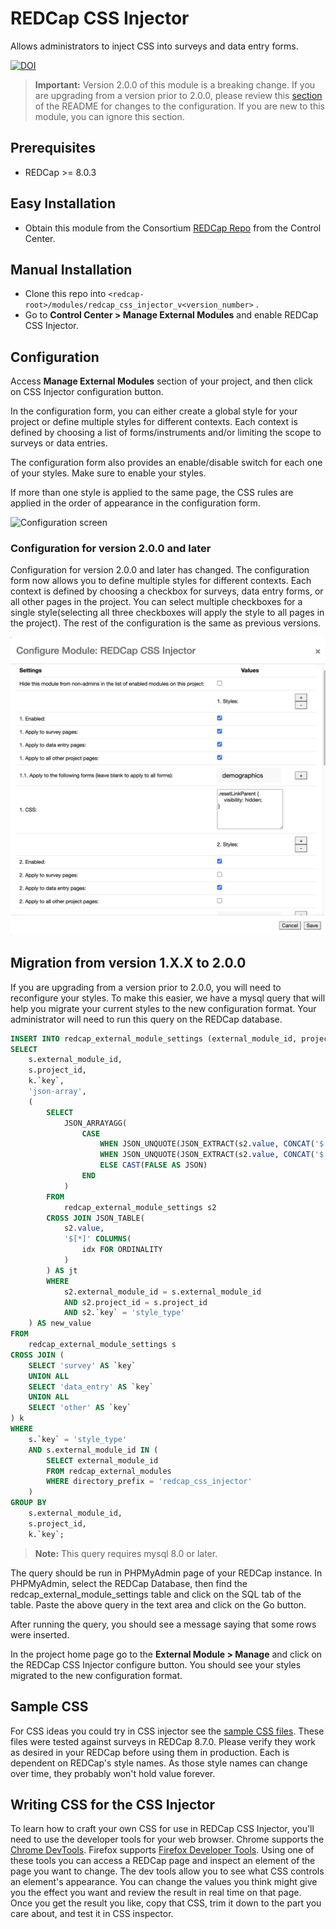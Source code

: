# REDCap CSS Injector
Allows administrators to inject CSS into surveys and data entry forms.

[![DOI](https://zenodo.org/badge/141312467.svg)](https://zenodo.org/badge/latestdoi/141312467)

> **Important:** Version 2.0.0 of this module is a breaking change. If you are upgrading from a version prior to 2.0.0, please review this [section](#migration-from-version-1xx-to-200)  of the README for changes to the configuration. If you are new to this module, you can ignore this section.

## Prerequisites
- REDCap >= 8.0.3

## Easy Installation
- Obtain this module from the Consortium [REDCap Repo](https://redcap.vanderbilt.edu/consortium/modules/index.php) from the Control Center.


## Manual Installation
- Clone this repo into `<redcap-root>/modules/redcap_css_injector_v<version_number>` .
- Go to **Control Center > Manage External Modules** and enable REDCap CSS Injector.

## Configuration
Access **Manage External Modules** section of your project, and then click on CSS Injector configuration button.

In the configuration form, you can either create a global style for your project or define multiple styles for different contexts. Each context is defined by choosing a list of forms/instruments and/or limiting the scope to surveys or data entries.

The configuration form also provides an enable/disable switch for each one of your styles. Make sure to enable your styles.

If more than one style is applied to the same page, the CSS rules are applied in the order of appearance in the configuration form.

![Configuration screen](img/config.png)

### Configuration for version 2.0.0 and later
Configuration for version 2.0.0 and later has changed. The configuration form now allows you to define multiple styles for different contexts. Each context is defined by choosing a checkbox for surveys, data entry forms, or all other pages in the project. You can select multiple checkboxes for a single style(selecting all three checkboxes will apply the style to all pages in the project). The rest of the configuration is the same as previous versions.

![New Configuration screen](img/config_v2.png)


## Migration from version 1.X.X to 2.0.0

If you are upgrading from a version prior to 2.0.0, you will need to reconfigure your styles. To make this easier, we have a mysql query that will help you migrate your current styles to the new configuration format. Your administrator will need to run this query on the REDCap database.


```sql
INSERT INTO redcap_external_module_settings (external_module_id, project_id, `key`, type, value)
SELECT 
    s.external_module_id,
    s.project_id,
    k.`key`,
    'json-array',
    (
        SELECT 
            JSON_ARRAYAGG(
                CASE
                    WHEN JSON_UNQUOTE(JSON_EXTRACT(s2.value, CONCAT('$[', jt.idx - 1, ']'))) = 'all' THEN CAST(TRUE AS JSON)
                    WHEN JSON_UNQUOTE(JSON_EXTRACT(s2.value, CONCAT('$[', jt.idx - 1, ']'))) = k.`key` THEN CAST(TRUE AS JSON)
                    ELSE CAST(FALSE AS JSON)
                END
            )
        FROM 
            redcap_external_module_settings s2
        CROSS JOIN JSON_TABLE(
            s2.value,
            '$[*]' COLUMNS(
                idx FOR ORDINALITY
            )
        ) AS jt
        WHERE 
            s2.external_module_id = s.external_module_id
            AND s2.project_id = s.project_id
            AND s2.`key` = 'style_type' 
    ) AS new_value
FROM 
    redcap_external_module_settings s
CROSS JOIN (
    SELECT 'survey' AS `key`
    UNION ALL 
    SELECT 'data_entry' AS `key`
    UNION ALL 
    SELECT 'other' AS `key`
) k
WHERE 
    s.`key` = 'style_type'
    AND s.external_module_id IN (
        SELECT external_module_id
        FROM redcap_external_modules
        WHERE directory_prefix = 'redcap_css_injector'
    )
GROUP BY 
    s.external_module_id, 
    s.project_id, 
    k.`key`;
```

> **Note:**
This query requires mysql 8.0 or later.

The query should be run in PHPMyAdmin page of your REDCap instance. In PHPMyAdmin, select the REDCap Database, then find the redcap_external_module_settings table and click on the SQL tab of the table. Paste the above query in the text area and click on the Go button.

After running the query, you should see a message saying that some rows were inserted.

In the project home page go to the **External Module > Manage** and click on the REDCap CSS Injector configure button. You should see your styles migrated to the new configuration format.

## Sample CSS

For CSS ideas you could try in CSS injector see the [sample CSS files](samples/). These files were tested against surveys in REDCap 8.7.0. Please verify they work as desired in your REDCap before using them in production. Each is dependent on REDCap's style names. As those style names can change over time, they probably won't hold value forever.

## Writing CSS for the CSS Injector

To learn how to craft your own CSS for use in REDCap CSS Injector, you'll need to use the developer tools for your web browser. Chrome supports the [Chrome DevTools](https://developers.google.com/web/tools/chrome-devtools/).  Firefox supports [Firefox Developer Tools](https://developer.mozilla.org/en-US/docs/Tools).  Using one of these tools you can access a REDCap page and inspect an element of the page you want to change. The dev tools allow you to see what CSS controls an element's appearance. You can change the values you think might give you the effect you want and review the result in real time on that page.  Once you get the result you like, copy that CSS, trim it down to the part you care about, and test it in CSS inspector.
